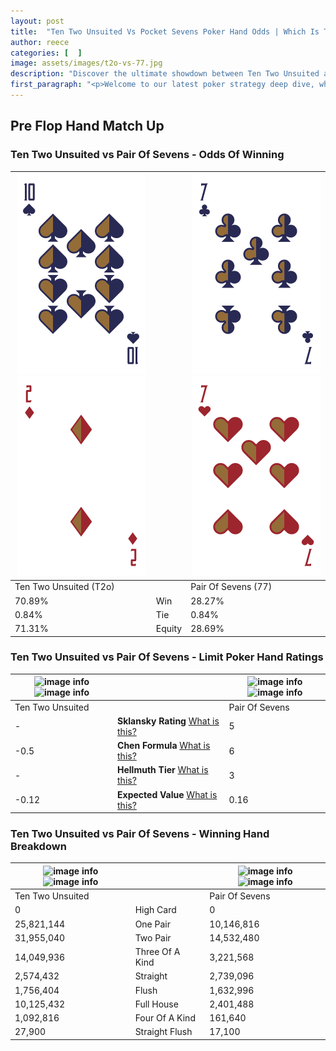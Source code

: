 ```yaml
---
layout: post
title:  "Ten Two Unsuited Vs Pocket Sevens Poker Hand Odds | Which Is The Better Hand In Poker? A Complete Guide"
author: reece
categories: [  ]
image: assets/images/t2o-vs-77.jpg
description: "Discover the ultimate showdown between Ten Two Unsuited and Pair Of Sevens in poker! Uncover the odds, strategies, and scenarios where one hand triumphs over the other. Get ready to up your poker game with this thrilling analysis."
first_paragraph: "<p>Welcome to our latest poker strategy deep dive, where we're pitting two distinct hands against each other in a high-stakes showdown: Ten Two Unsuited vs Pair Of Sevens.</p><p>In the dynamic world of poker, every decision counts, and knowing which hand holds the upper hand is key to your success at the table.</p><p>In this article, we'll dissect these two hands, explore the scenarios where one dominates the other, and equip you with the knowledge to make strategic choices that can tip the odds in your favor.</p><p>Get ready to unravel the intriguing dynamics of these poker hands and elevate your game to new heights.</p>"
---
```




[comment]: # (sp0)

## Pre Flop Hand Match Up

<div class="table hand-ratings" markdown="1"> 



### Ten Two Unsuited vs Pair Of Sevens - Odds Of Winning


    
| ![image info](assets/images/hand1/t.png) ![image info](assets/images/hand1/2o.png) |  | ![image info](assets/images/hand2/7.png) ![image info](assets/images/hand2/7o.png) |
| -------- | -------- | -------- |
| Ten Two Unsuited (T2o) |  | Pair Of Sevens (77) |
| 70.89% | Win | 28.27% |
| 0.84% | Tie | 0.84% |
| 71.31% | Equity | 28.69% |




[comment]: # (sp1)



### Ten Two Unsuited vs Pair Of Sevens - Limit Poker Hand Ratings


    
| ![image info](https://www.riverpairs.com/assets/images/hand1/t.png) ![image info](https://www.riverpairs.com/assets/images/hand1/2o.png) |  | ![image info](https://www.riverpairs.com/assets/images/hand2/7.png) ![image info](https://www.riverpairs.com/assets/images/hand2/7o.png) |
| -------- | -------- | -------- |
| Ten Two Unsuited |  | Pair Of Sevens |
| - | **Sklansky Rating** [What is this?](/sklansky-rating-explained) | 5 |
| -0.5 | **Chen Formula** [What is this?](/chen-formula-explained) | 6 |
| - | **Hellmuth Tier** [What is this?](/Hellmuth-tier-explained) | 3 |
| -0.12 | **Expected Value** [What is this?](/expected-value-explained) | 0.16 |




[comment]: # (sp2)



### Ten Two Unsuited vs Pair Of Sevens - Winning Hand Breakdown


    
| ![image info](https://www.riverpairs.com/assets/images/hand1/t.png) ![image info](https://www.riverpairs.com/assets/images/hand1/2o.png) |  | ![image info](https://www.riverpairs.com/assets/images/hand2/7.png) ![image info](https://www.riverpairs.com/assets/images/hand2/7o.png) |
| -------- | -------- | -------- |
| Ten Two Unsuited |  | Pair Of Sevens |
| 0 | High Card | 0 |
| 25,821,144 | One Pair | 10,146,816 |
| 31,955,040 | Two Pair | 14,532,480 |
| 14,049,936 | Three Of A Kind | 3,221,568 |
| 2,574,432 | Straight | 2,739,096 |
| 1,756,404 | Flush | 1,632,996 |
| 10,125,432 | Full House | 2,401,488 |
| 1,092,816 | Four Of A Kind | 161,640 |
| 27,900 | Straight Flush | 17,100 |




[comment]: # (sp3)



</div>

[comment]: # (sp4)



[comment]: # (sp5)


